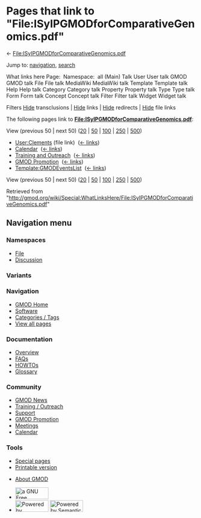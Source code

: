 <div id="mw-page-base" class="noprint">

</div>

<div id="mw-head-base" class="noprint">

</div>

<div id="content" class="mw-body" role="main">

<span id="top"></span>

<div id="mw-js-message" style="display:none;">

</div>



# <span dir="auto">Pages that link to "File:ISyIPGMODforComparativeGenomics.pdf"</span>

<div id="bodyContent">

<div id="contentSub">

←
[File:ISyIPGMODforComparativeGenomics.pdf](/wiki/File:ISyIPGMODforComparativeGenomics.pdf "File:ISyIPGMODforComparativeGenomics.pdf")

</div>

<div id="jump-to-nav" class="mw-jump">

Jump to: [navigation](#mw-navigation), [search](#p-search)

</div>

<div id="mw-content-text">

What links here Page:  Namespace:  all (Main) Talk User User talk GMOD
GMOD talk File File talk MediaWiki MediaWiki talk Template Template talk
Help Help talk Category Category talk Property Property talk Type Type
talk Form Form talk Concept Concept talk Filter Filter talk Widget
Widget talk

Filters
[Hide](/mediawiki/index.php?title=Special:WhatLinksHere/File:ISyIPGMODforComparativeGenomics.pdf&hidetrans=1 "Special:WhatLinksHere/File:ISyIPGMODforComparativeGenomics.pdf")
transclusions \|
[Hide](/mediawiki/index.php?title=Special:WhatLinksHere/File:ISyIPGMODforComparativeGenomics.pdf&hidelinks=1 "Special:WhatLinksHere/File:ISyIPGMODforComparativeGenomics.pdf")
links \|
[Hide](/mediawiki/index.php?title=Special:WhatLinksHere/File:ISyIPGMODforComparativeGenomics.pdf&hideredirs=1 "Special:WhatLinksHere/File:ISyIPGMODforComparativeGenomics.pdf")
redirects \|
[Hide](/mediawiki/index.php?title=Special:WhatLinksHere/File:ISyIPGMODforComparativeGenomics.pdf&hideimages=1 "Special:WhatLinksHere/File:ISyIPGMODforComparativeGenomics.pdf")
file links

The following pages link to
**[File:ISyIPGMODforComparativeGenomics.pdf](/wiki/File:ISyIPGMODforComparativeGenomics.pdf "File:ISyIPGMODforComparativeGenomics.pdf")**:

View (previous 50 \| next 50)
([20](/mediawiki/index.php?title=Special:WhatLinksHere/File:ISyIPGMODforComparativeGenomics.pdf&limit=20 "Special:WhatLinksHere/File:ISyIPGMODforComparativeGenomics.pdf")
\|
[50](/mediawiki/index.php?title=Special:WhatLinksHere/File:ISyIPGMODforComparativeGenomics.pdf&limit=50 "Special:WhatLinksHere/File:ISyIPGMODforComparativeGenomics.pdf")
\|
[100](/mediawiki/index.php?title=Special:WhatLinksHere/File:ISyIPGMODforComparativeGenomics.pdf&limit=100 "Special:WhatLinksHere/File:ISyIPGMODforComparativeGenomics.pdf")
\|
[250](/mediawiki/index.php?title=Special:WhatLinksHere/File:ISyIPGMODforComparativeGenomics.pdf&limit=250 "Special:WhatLinksHere/File:ISyIPGMODforComparativeGenomics.pdf")
\|
[500](/mediawiki/index.php?title=Special:WhatLinksHere/File:ISyIPGMODforComparativeGenomics.pdf&limit=500 "Special:WhatLinksHere/File:ISyIPGMODforComparativeGenomics.pdf"))

- [User:Clements](/wiki/User:Clements "User:Clements") (file link) ‎
  <span class="mw-whatlinkshere-tools">([←
  links](/mediawiki/index.php?title=Special:WhatLinksHere&target=User%3AClements "Special:WhatLinksHere"))</span>
- [Calendar](/wiki/Calendar "Calendar") ‎
  <span class="mw-whatlinkshere-tools">([←
  links](/mediawiki/index.php?title=Special:WhatLinksHere&target=Calendar "Special:WhatLinksHere"))</span>
- [Training and
  Outreach](/wiki/Training_and_Outreach "Training and Outreach") ‎
  <span class="mw-whatlinkshere-tools">([←
  links](/mediawiki/index.php?title=Special:WhatLinksHere&target=Training+and+Outreach "Special:WhatLinksHere"))</span>
- [GMOD Promotion](/wiki/GMOD_Promotion "GMOD Promotion") ‎
  <span class="mw-whatlinkshere-tools">([←
  links](/mediawiki/index.php?title=Special:WhatLinksHere&target=GMOD+Promotion "Special:WhatLinksHere"))</span>
- [Template:GMODEventsList](/wiki/Template:GMODEventsList "Template:GMODEventsList")
  ‎ <span class="mw-whatlinkshere-tools">([←
  links](/mediawiki/index.php?title=Special:WhatLinksHere&target=Template%3AGMODEventsList "Special:WhatLinksHere"))</span>

View (previous 50 \| next 50)
([20](/mediawiki/index.php?title=Special:WhatLinksHere/File:ISyIPGMODforComparativeGenomics.pdf&limit=20 "Special:WhatLinksHere/File:ISyIPGMODforComparativeGenomics.pdf")
\|
[50](/mediawiki/index.php?title=Special:WhatLinksHere/File:ISyIPGMODforComparativeGenomics.pdf&limit=50 "Special:WhatLinksHere/File:ISyIPGMODforComparativeGenomics.pdf")
\|
[100](/mediawiki/index.php?title=Special:WhatLinksHere/File:ISyIPGMODforComparativeGenomics.pdf&limit=100 "Special:WhatLinksHere/File:ISyIPGMODforComparativeGenomics.pdf")
\|
[250](/mediawiki/index.php?title=Special:WhatLinksHere/File:ISyIPGMODforComparativeGenomics.pdf&limit=250 "Special:WhatLinksHere/File:ISyIPGMODforComparativeGenomics.pdf")
\|
[500](/mediawiki/index.php?title=Special:WhatLinksHere/File:ISyIPGMODforComparativeGenomics.pdf&limit=500 "Special:WhatLinksHere/File:ISyIPGMODforComparativeGenomics.pdf"))

</div>

<div class="printfooter">

Retrieved from
"<http://gmod.org/wiki/Special:WhatLinksHere/File:ISyIPGMODforComparativeGenomics.pdf>"

</div>

<div id="catlinks" class="catlinks catlinks-allhidden">

</div>

<div class="visualClear">

</div>

</div>

</div>

<div id="mw-navigation">

## Navigation menu

<div id="mw-head">



<div id="left-navigation">

<div id="p-namespaces" class="vectorTabs" role="navigation"
aria-labelledby="p-namespaces-label">

### Namespaces

- <span id="ca-nstab-image"><a href="/wiki/File:ISyIPGMODforComparativeGenomics.pdf" accesskey="c"
  title="View the file page [c]">File</a></span>
- <span id="ca-talk"><a
  href="/mediawiki/index.php?title=File_talk:ISyIPGMODforComparativeGenomics.pdf&amp;action=edit&amp;redlink=1"
  accesskey="t"
  title="Discussion about the content page [t]">Discussion</a></span>

</div>

<div id="p-variants" class="vectorMenu emptyPortlet" role="navigation"
aria-labelledby="p-variants-label">

### 

### Variants[](#)

<div class="menu">

</div>

</div>

</div>

<div id="right-navigation">





</div>



</div>

</div>

</div>

<div id="mw-panel">

<div id="p-logo" role="banner">

<a href="/wiki/Main_Page"
style="background-image: url(http://gmod.org/images/GMOD-cogs.png);"
title="Visit the main page"></a>

</div>

<div id="p-Navigation" class="portal" role="navigation"
aria-labelledby="p-Navigation-label">

### Navigation

<div class="body">

- <span id="n-GMOD-Home">[GMOD Home](/wiki/Main_Page)</span>
- <span id="n-Software">[Software](/wiki/GMOD_Components)</span>
- <span id="n-Categories-.2F-Tags">[Categories /
  Tags](/wiki/Categories)</span>
- <span id="n-View-all-pages">[View all
  pages](/wiki/Special:AllPages)</span>

</div>

</div>

<div id="p-Documentation" class="portal" role="navigation"
aria-labelledby="p-Documentation-label">

### Documentation

<div class="body">

- <span id="n-Overview">[Overview](/wiki/Overview)</span>
- <span id="n-FAQs">[FAQs](/wiki/Category:FAQ)</span>
- <span id="n-HOWTOs">[HOWTOs](/wiki/Category:HOWTO)</span>
- <span id="n-Glossary">[Glossary](/wiki/Glossary)</span>

</div>

</div>

<div id="p-Community" class="portal" role="navigation"
aria-labelledby="p-Community-label">

### Community

<div class="body">

- <span id="n-GMOD-News">[GMOD News](/wiki/GMOD_News)</span>
- <span id="n-Training-.2F-Outreach">[Training /
  Outreach](/wiki/Training_and_Outreach)</span>
- <span id="n-Support">[Support](/wiki/Support)</span>
- <span id="n-GMOD-Promotion">[GMOD
  Promotion](/wiki/GMOD_Promotion)</span>
- <span id="n-Meetings">[Meetings](/wiki/Meetings)</span>
- <span id="n-Calendar">[Calendar](/wiki/Calendar)</span>

</div>

</div>

<div id="p-tb" class="portal" role="navigation"
aria-labelledby="p-tb-label">

### Tools

<div class="body">

- <span id="t-specialpages"><a href="/wiki/Special:SpecialPages" accesskey="q"
  title="A list of all special pages [q]">Special pages</a></span>
- <span id="t-print"><a
  href="/mediawiki/index.php?title=Special:WhatLinksHere/File:ISyIPGMODforComparativeGenomics.pdf&amp;printable=yes"
  rel="alternate" accesskey="p"
  title="Printable version of this page [p]">Printable version</a></span>

</div>

</div>

</div>

</div>

<div id="footer" role="contentinfo">

- <span id="footer-places-about">[About
  GMOD](/wiki/GMOD:About "GMOD:About")</span>

<!-- -->

- <span id="footer-copyrightico">[<img src="http://www.gnu.org/graphics/gfdl-logo-small.png" width="88"
  height="31" alt="a GNU Free Documentation License" />](http://www.gnu.org/licenses/fdl-1.3.html)</span>
- <span id="footer-poweredbyico">[<img src="/mediawiki/skins/common/images/poweredby_mediawiki_88x31.png"
  width="88" height="31" alt="Powered by MediaWiki" />](//www.mediawiki.org/)
  [<img
  src="/mediawiki/extensions/SemanticMediaWiki/includes/../resources/images/smw_button.png"
  width="88" height="31" alt="Powered by Semantic MediaWiki" />](https://www.semantic-mediawiki.org/wiki/Semantic_MediaWiki)</span>

<div style="clear:both">

</div>

</div>
